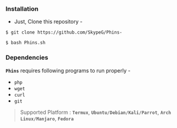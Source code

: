 <!-- Phins -->

### Installation

- Just, Clone this repository -
```
$ git clone https://github.com/SkypeG/Phins-
```

```
$ bash Phins.sh
```

### Dependencies

**`Phins`** requires following programs to run properly - 
- `php`
- `wget`
- `curl`
- `git`

> Supported Platform : **`Termux`**, **`Ubuntu/Debian/Kali/Parrot`**, **`Arch Linux/Manjaro`**, **`Fedora`**
